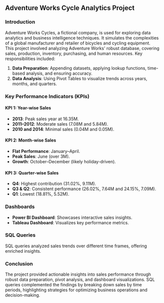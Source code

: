 ## Adventure Works Cycle Analytics Project

### **Introduction**
Adventure Works Cycles, a fictional company, is used for exploring data analytics and business intelligence techniques. It simulates the complexities of a global manufacturer and retailer of bicycles and cycling equipment. This project involved analyzing Adventure Works' robust database, covering sales, production, inventory, purchasing, and human resources. Key responsibilities included:
1. **Data Preparation**: Appending datasets, applying lookup functions, time-based analysis, and ensuring accuracy.
2. **Data Analysis**: Using Pivot Tables to visualize trends across years, months, and quarters.
### **Key Performance Indicators (KPIs)**
#### **KPI 1: Year-wise Sales**
- **2013**: Peak sales year at 16.35M.
- **2011–2012**: Moderate sales (7.08M and 5.84M).
- **2010 and 2014**: Minimal sales (0.04M and 0.05M).
#### **KPI 2: Month-wise Sales**
- **Flat Performance**: January–April.
- **Peak Sales**: June (over 3M).
- **Growth**: October–December (likely holiday-driven).
#### **KPI 3: Quarter-wise Sales**
- **Q4**: Highest contribution (31.02%, 9.11M).
- **Q3 & Q2**: Consistent performance (26.02%, 7.64M and 24.15%, 7.09M).
- **Q1**: Lowest (18.81%, 5.52M).
  
### **Dashboards**
- **Power BI Dashboard**: Showcases interactive sales insights.
- **Tableau Dashboard**: Visualizes key performance metrics.
### **SQL Queries**
SQL queries analyzed sales trends over different time frames, offering enriched insights.
### **Conclusion**
The project provided actionable insights into sales performance through robust data preparation, pivot analysis, and dashboard visualizations. SQL queries complemented the findings by breaking down sales by time periods, highlighting strategies for optimizing business operations and decision-making.
